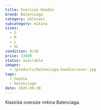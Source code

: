 ```yaml
---
title: Oversize Hoodie
brand: Balenciaga
category: obleceni
subcategory: mikina
sizes:
  - S
  - M
  - L
  - XL
condition: 9/10
price: 13500
status: available
images:
  - /products/balenciaga-hoodie/cover.jpg
tags:
  - hoodie
  - balenciaga
date: 2025-09-30
---
```

Klasická oversize mikina Balenciaga.

